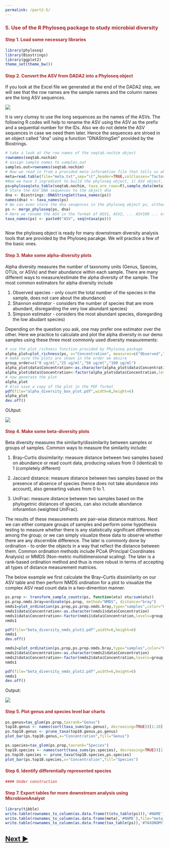 ```yaml
---
permalink: /part2-5/
---
```

<h3 style="font-weight:bold;color:brown"> 5. Use of the R Phyloseq package to study microbial diversity</h3>
<a name="A1">
<h4 style="font-weight:bold;color:brown"> Step 1. Load some necessary libraries</h4>

```R
library(phyloseq)
library(Biostrings)
library(ggplot2)
theme_set(theme_bw())    
```

<a name="A2">
<h4 style="font-weight:bold;color:brown"> Step 2. Convert the ASV from DADA2 into a Phyloseq object</h4>
  
If you look at the Excel file we generated at the end of the DADA2 step, we will see that the row names are the sample names and the column names are the long ASV sequences.

<img src="https://gyazo.com/d55451dfe4aac77cf72ae5282c1857c7.png">

It is very clumsy to use the long sequences as the names of the ASVs. The following R codes will help to rename the ASV using the ASV as the prefix and a sequential number for the IDs. Also we do not delete the ASV sequences in case we need them later. Hence the sequences are stroed in an object called "dna" using a function "DNAStringSet" provided by the Biostrings.

```R
# take a look at the row names of the seqtab.nochim object
rownames(seqtab.nochim)
# assign sample names to samples.out
samples.out=rownames(seqtab.nochim)
# Now we read in from a provided meta inforamtion file that tells us which sample is what treatment
meta=read.table(file="meta.txt",sep="\t",header=TRUE,colClasses="factor",row.names=1)
#Now we have 3 ingredient to build the phyloseq object, 1) ASV object, 2) sample information and 3) ASV taxonomy assignment
ps=phyloseq(otu_table(seqtab.nochim, taxa_are_rows=F),sample_data(meta),tax_table(taxa))
# Store the ASV DNA sequences to the object dna
dna <- Biostrings::DNAStringSet(taxa_names(ps))
names(dna) <- taxa_names(ps)
# We can even store the dna seuqences in the phyloseq object ps, although they will not be used in this tutorial
ps <- merge_phyloseq(ps, dna)
# Here we rename the ASV in the format of ASV1, ASV2, ... ASV100 ... etc
taxa_names(ps) <- paste0("ASV", seq(ntaxa(ps)))
 
```

Now the phyloseq object is ready for many downstream diversity analysis tools that are provided by the Phyloseq pacakge. We will practice a few of the basic ones.

<a name="A3">
<h4 style="font-weight:bold;color:brown"> Step 3. Make some alpha-diversity plots</h4>

Alpha diversity measures the number of taxonomy units (Genus, Species, OTUs, or ASVs) and their abundance within each sample. There are many different ways to measure/estimate the alpha diversity of the sample. The most common estimators for alpha diversity include 
1. Observed species - only count the total number of the species in the sample, does not care about the abundance)
2. Shannon estimator - considers the number of species that are more abundant, disregarding the very low abundant species)
3. Simpson estimator - considers the most abundant species, disregarding the low abudant species)

Depending on the question you ask, one may prefer one estimator over the other. Here we practice to calculate and plot the alpha diversity in our demo samples using these three most commonly used diversity measurements:


```R
# use the plot_richness function provided by Phyloseq package
alpha_plot=plot_richness(ps, x="Concentration", measures=c("Observed","Shannon", "Simpson"), title="Antibiotics Treatment") + geom_boxplot() + theme(plot.title = element_text(hjust = 0.5))
# make sure the plots are shown in the order we desire
group_order=c("0 ug/ml","25 ug/ml","50 ug/ml","100 ug/ml")
alpha_plot$data$Concentration<-as.character(alpha_plot$data$Concentration)
alpha_plot$data$Concentration<-factor(alpha_plot$data$Concentration,levels=group_order)
# now generate the plot
alpha_plot
# Also save a copy of the plot in the PDF format
pdf(file="alpha_diversity_box_plot.pdf",width=8,height=6)
alpha_plot
dev.off()

```

OUtput:

<img src="https://i.gyazo.com/12058110d020e3a507c92fb767148a7d.png">


<a name="A4">
<h4 style="font-weight:bold;color:brown"> Step 4. Make some beta-diversity plots</h4>

Beta diversity measures the similarity/dissimilarity between samples or groups of samples. Common ways to measure the similarity include:

1. Bray–Curtis dissimilarity: measure distance between two samples based on abundance or read count data, producing values from 0 (identical) to 1 (completely different)

2. Jaccard distance: measure distance between two samples based on the presence of absence of species (hence does not take abundance into account), also genearting values from 0 to 1.

3. UniFrac: measure distance between two samples based on the phylogetnic distances of species, can also include abundance inforamtion (weighted UniFrac).

The results of these measurements are pair-wise distance matrices. Next we can either compare groups of samples and perform some hypothesis testing to measure whether there is any statistically significant differences among the group; or we can simply visualize these data to observe whether there are any discernible difference. The later is commonly done by ordination - to order the objects in a way that reflect the distance between them. Common ordination methods include PCoA (Principal Coordinates Analysis) or MMDS (Non-metric multidimensional scaling). The later is a rank-based ordination method and thus is more robust in terms of accepting all types of distance measurement matrices. 

The below example we first calculate the Bray–Curtis dissimilarity on our ASV table and then perform NMDS ordination for a plot to visualize the complex ASV read count data in a two-dimention manner.

```R
ps.prop <- transform_sample_counts(ps, function(otu) otu/sum(otu))
ps.prop.nmds.bray=ordinate(ps.prop, method="NMDS", distance="bray")
nmds1=plot_ordination(ps.prop,ps.prop.nmds.bray,type="samples",color="Concentration") + geom_point(size=2) + ggtitle("RESISPART DEMO NMDS Plot") + theme(plot.title = element_text(hjust = 0.5))
nmds1$data$Concentration<-as.character(nmds1$data$Concentration)
nmds1$data$Concentration<-factor(nmds1$data$Concentration,levels=group_order)
nmds1

pdf(file="beta_diversity_nmds_plot1.pdf",width=6,height=6)
nmds1
dev.off()

nmds2=plot_ordination(ps.prop,ps.prop.nmds.bray,type="samples",color="Concentration") + geom_point(size=2) + ggtitle("RESISPART DEMO NMDS") + theme(plot.title = element_text(hjust = 0.5)) + geom_polygon(aes(fill=Concentration))
nmds2$data$Concentration<-as.character(nmds2$data$Concentration)
nmds2$data$Concentration<-factor(nmds2$data$Concentration,levels=group_order)
nmds1

pdf(file="beta_diversity_nmds_plot2.pdf",width=6,height=6)
nmds1
dev.off()

```

Output:

<img src="https://i.gyazo.com/9a0211dc7c67ffa12fffe7c696edfdde.png">



<a name="A5">
<h4 style="font-weight:bold;color:brown"> Step 5. Plot genus and species level bar charts</h4>

```R
ps.genus=tax_glom(ps.prop,taxrank="Genus")
top10.genus <- names(sort(taxa_sums(ps.genus), decreasing=TRUE))[1:10]
ps.top10.genus <- prune_taxa(top10.genus,ps.genus)
plot_bar(ps.top10.genus,x="Concentration",fill="Genus")

ps.species=tax_glom(ps.prop,taxrank="Species")
top10.species <- names(sort(taxa_sums(ps.species), decreasing=TRUE))[1:10]
ps.top10.species <- prune_taxa(top10.species,ps.species)
plot_bar(ps.top10.species,x="Concentration",fill="Species")

```

<a name="A6">
<h4 style="font-weight:bold;color:brown"> Step 6. Identify differentially represented species</h4>

```R
#### Under construction

```

<a name="A7">
<h4 style="font-weight:bold;color:brown"> Step 7. Export tables for more downstream analysis using MicrobiomAnalyst</h4>

```R
library(tibble)
write.table(rownames_to_column(as.data.frame(t(otu_table(ps))),'#NAME'),file="otu_table.txt",sep="\t",quote=FALSE,row.names=F)
write.table(rownames_to_column(as.data.frame(meta),'#NAME'),file="meta_table.txt",sep="\t",quote=FALSE,row.names=F)
write.table(rownames_to_column(as.data.frame(tax_table(ps)),'#TAXONOMY'),file="tax_table.txt",sep="\t",quote=FALSE,row.names=F)

```

## [Next ▶](/resispart/part2-6-7)
